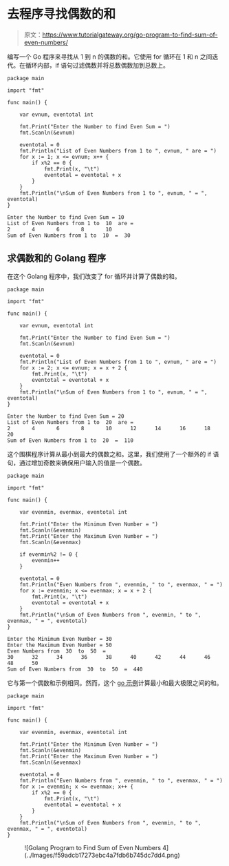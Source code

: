 # 去程序寻找偶数的和

> 原文：<https://www.tutorialgateway.org/go-program-to-find-sum-of-even-numbers/>

编写一个 Go 程序来寻找从 1 到 n 的偶数的和。它使用 for 循环在 1 和 n 之间迭代。在循环内部，if 语句过滤偶数并将总数偶数加到总数上。

```
package main

import "fmt"

func main() {

    var evnum, eventotal int

    fmt.Print("Enter the Number to find Even Sum = ")
    fmt.Scanln(&evnum)

    eventotal = 0
    fmt.Println("List of Even Numbers from 1 to ", evnum, " are = ")
    for x := 1; x <= evnum; x++ {
        if x%2 == 0 {
            fmt.Print(x, "\t")
            eventotal = eventotal + x
        }
    }
    fmt.Println("\nSum of Even Numbers from 1 to ", evnum, " = ", eventotal)
}
```

```
Enter the Number to find Even Sum = 10
List of Even Numbers from 1 to  10  are = 
2       4       6       8       10
Sum of Even Numbers from 1 to  10  =  30
```

## 求偶数和的 Golang 程序

在这个 Golang 程序中，我们改变了 for 循环并计算了偶数的和。

```
package main

import "fmt"

func main() {

    var evnum, eventotal int

    fmt.Print("Enter the Number to find Even Sum = ")
    fmt.Scanln(&evnum)

    eventotal = 0
    fmt.Println("List of Even Numbers from 1 to ", evnum, " are = ")
    for x := 2; x <= evnum; x = x + 2 {
        fmt.Print(x, "\t")
        eventotal = eventotal + x
    }
    fmt.Println("\nSum of Even Numbers from 1 to ", evnum, " = ", eventotal)
}
```

```
Enter the Number to find Even Sum = 20
List of Even Numbers from 1 to  20  are = 
2       4       6       8       10      12      14      16      18      20
Sum of Even Numbers from 1 to  20  =  110
```

这个围棋程序计算从最小到最大的偶数之和。这里，我们使用了一个额外的 if 语句，通过增加奇数来确保用户输入的值是一个偶数。

```
package main

import "fmt"

func main() {

    var evenmin, evenmax, eventotal int

    fmt.Print("Enter the Minimum Even Number = ")
    fmt.Scanln(&evenmin)
    fmt.Print("Enter the Maximum Even Number = ")
    fmt.Scanln(&evenmax)

    if evenmin%2 != 0 {
        evenmin++
    }

    eventotal = 0
    fmt.Println("Even Numbers from ", evenmin, " to ", evenmax, " = ")
    for x := evenmin; x <= evenmax; x = x + 2 {
        fmt.Print(x, "\t")
        eventotal = eventotal + x
    }
    fmt.Println("\nSum of Even Numbers from ", evenmin, " to ", evenmax, " = ", eventotal)
}
```

```
Enter the Minimum Even Number = 30
Enter the Maximum Even Number = 50
Even Numbers from  30  to  50  = 
30      32      34      36      38      40      42      44      46      48      50
Sum of Even Numbers from  30  to  50  =  440
```

它与第一个偶数和示例相同。然而，这个 [go 示例](https://www.tutorialgateway.org/go-programs/)计算最小和最大极限之间的和。

```
package main

import "fmt"

func main() {

    var evenmin, evenmax, eventotal int

    fmt.Print("Enter the Minimum Even Number = ")
    fmt.Scanln(&evenmin)
    fmt.Print("Enter the Maximum Even Number = ")
    fmt.Scanln(&evenmax)

    eventotal = 0
    fmt.Println("Even Numbers from ", evenmin, " to ", evenmax, " = ")
    for x := evenmin; x <= evenmax; x++ {
        if x%2 == 0 {
            fmt.Print(x, "\t")
            eventotal = eventotal + x
        }
    }
    fmt.Println("\nSum of Even Numbers from ", evenmin, " to ", evenmax, " = ", eventotal)
}
```

<figure class="wp-block-image size-large">![Golang Program to Find Sum of Even Numbers 4](../Images/f59adcb17273ebc4a7fdb6b745dc7dd4.png)</figure>